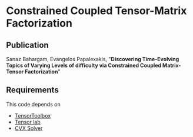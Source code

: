 # Constrained Coupled Tensor-Matrix Factorization

## Publication
Sanaz Bahargam, Evangelos Papalexakis, "**Discovering Time-Evolving Topics of Varying Levels of difficulty via Constrained Coupled Matrix-Tensor Factorization**"


## Requirements
This code depends on 
* [TensorToolbox](http://www.sandia.gov/~tgkolda/TensorToolbox/index-2.5.html)
* [Tensor lab](http://www.tensorlab.net)
* [CVX Solver](http://cvxr.com/cvx/)


